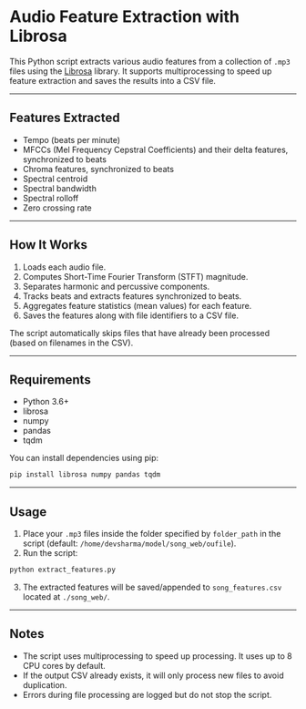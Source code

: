 # Audio Feature Extraction with Librosa

This Python script extracts various audio features from a collection of `.mp3` files using the [Librosa](https://librosa.org/) library. It supports multiprocessing to speed up feature extraction and saves the results into a CSV file.

---

## Features Extracted

- Tempo (beats per minute)
- MFCCs (Mel Frequency Cepstral Coefficients) and their delta features, synchronized to beats
- Chroma features, synchronized to beats
- Spectral centroid
- Spectral bandwidth
- Spectral rolloff
- Zero crossing rate

---

## How It Works

1. Loads each audio file.
2. Computes Short-Time Fourier Transform (STFT) magnitude.
3. Separates harmonic and percussive components.
4. Tracks beats and extracts features synchronized to beats.
5. Aggregates feature statistics (mean values) for each feature.
6. Saves the features along with file identifiers to a CSV file.

The script automatically skips files that have already been processed (based on filenames in the CSV).

---

## Requirements

- Python 3.6+
- librosa
- numpy
- pandas
- tqdm

You can install dependencies using pip:

```bash
pip install librosa numpy pandas tqdm
````

---

## Usage

1. Place your `.mp3` files inside the folder specified by `folder_path` in the script (default: `/home/devsharma/model/song_web/oufile`).
2. Run the script:

```bash
python extract_features.py
```

3. The extracted features will be saved/appended to `song_features.csv` located at `./song_web/`.

---

## Notes

* The script uses multiprocessing to speed up processing. It uses up to 8 CPU cores by default.
* If the output CSV already exists, it will only process new files to avoid duplication.
* Errors during file processing are logged but do not stop the script.
